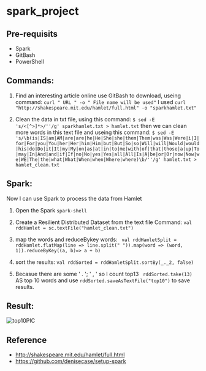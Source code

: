 # spark_project

## Pre-requisits
- Spark
- GitBash
- PowerShell

## Commands:

1. Find an interesting article online use GitBash to download, useing command: ``` curl " URL " -o " File name will be used" ``` I used ``` curl "http://shakespeare.mit.edu/hamlet/full.html" -o "sparkhamlet.txt" ```

2. Clean the data in txt file, using this command: 
``` $ sed -E 's/<[^>]*>/''/g' sparkhamlet.txt > hamlet.txt ``` then we can clean more words in this text file and useing this command: ``` $ sed -E 's/\b(is|IS|am|AM|are|are|he|He|She|she|them|Them|was|Was|Were|i|I|for|For|you|You|her|Her|him|Him|but|But|So|so|Will|will|Would|would|his|do|Do|it|It|my|My|on|as|at|in|to|me|with|of|that|those|a|up|To|may|In|And|and|if|If|no|No|yes|Yes|all|All|Is|A|be|or|Or|now|Now|we|WE|The|the|what|What|When|when|Where|where)\b/''/g' hamlet.txt > hamlet_clean.txt ```

## Spark:
Now I can use Spark to process the data from Hamlet

1. Open the Spark ``` spark-shell ```

2. Create a Resilient Distributed Dataset from the text file Command:
``` val rddHamlet = sc.textFile("hamlet_clean.txt") ```

3. map the words and reduceBykey words:
```  val rddHamletSplit = rddHamlet.flatMap(line => line.split(" ")).map(word => (word, 1)).reduceByKey((a, b)=> a + b) ```

4. sort the results: 
``` val rddSorted = rddHamletSplit.sortBy(_._2, false) ```

5. Becasue there are some ' . '; ' , ' so I count top13 ``` rddSorted.take(13)``` AS top 10 words and use ``` rddSorted.saveAsTextFile("top10") ``` to save results.

## Result:
![top10PIC](https://github.com/JingLi521864/spark_project/blob/main/top10PIC.png)

## Reference

- http://shakespeare.mit.edu/hamlet/full.html
- https://github.com/denisecase/setup-spark
